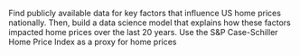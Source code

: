 Find publicly available data for key factors that influence US home prices nationally.
Then, build a data science model that explains how these factors impacted home prices over the last 20 years.
Use the S&P Case-Schiller Home Price Index as a proxy for home prices
